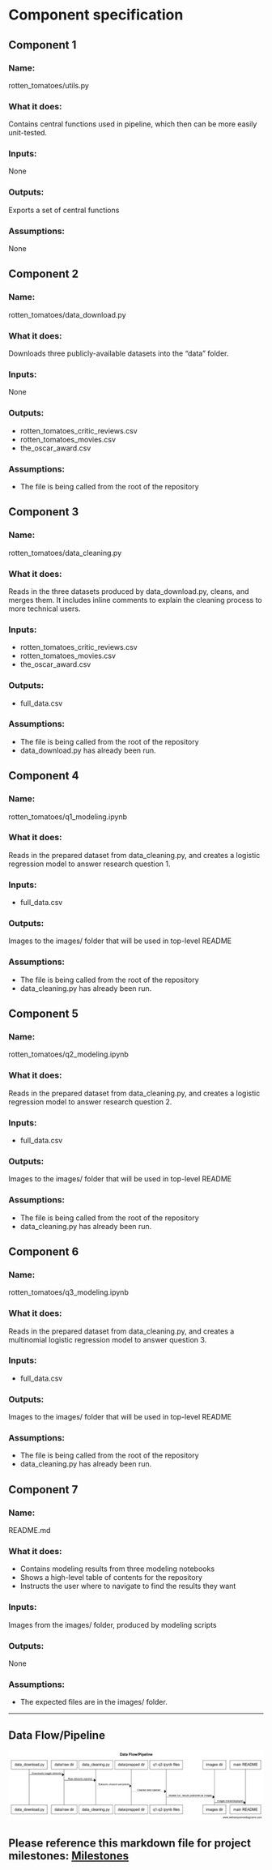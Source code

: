# Component specification

## Component 1

### Name:

rotten_tomatoes/utils.py

### What it does:

Contains central functions used in pipeline, which then can be more easily unit-tested.

### Inputs:

None

### Outputs:

Exports a set of central functions

### Assumptions:

None

## Component 2

### Name:

rotten_tomatoes/data_download.py

### What it does:

Downloads three publicly-available datasets into the “data” folder.

### Inputs:

None

### Outputs:

- rotten_tomatoes_critic_reviews.csv
- rotten_tomatoes_movies.csv
- the_oscar_award.csv

### Assumptions:

- The file is being called from the root of the repository

## Component 3

### Name:

rotten_tomatoes/data_cleaning.py

### What it does:

Reads in the three datasets produced by data_download.py, cleans, and merges them.
It includes inline comments to explain the cleaning process to more technical users.

### Inputs:

- rotten_tomatoes_critic_reviews.csv
- rotten_tomatoes_movies.csv
- the_oscar_award.csv

### Outputs:

- full_data.csv

### Assumptions:

- The file is being called from the root of the repository
- data_download.py has already been run.

## Component 4

### Name:

rotten_tomatoes/q1_modeling.ipynb

### What it does:

Reads in the prepared dataset from data_cleaning.py, and creates a logistic regression model to answer research question 1.

### Inputs:

- full_data.csv

### Outputs:

Images to the images/ folder that will be used in top-level README

### Assumptions:

- The file is being called from the root of the repository
- data_cleaning.py has already been run.

## Component 5

### Name:

rotten_tomatoes/q2_modeling.ipynb

### What it does:

Reads in the prepared dataset from data_cleaning.py, and creates a logistic regression model to answer research question 2.

### Inputs:

- full_data.csv

### Outputs:

Images to the images/ folder that will be used in top-level README

### Assumptions:

- The file is being called from the root of the repository
- data_cleaning.py has already been run.

## Component 6

### Name:

rotten_tomatoes/q3_modeling.ipynb

### What it does:

Reads in the prepared dataset from data_cleaning.py, and creates a multinomial logistic regression model to answer question 3.

### Inputs:

- full_data.csv

### Outputs:

Images to the images/ folder that will be used in top-level README

### Assumptions:

- The file is being called from the root of the repository
- data_cleaning.py has already been run.

## Component 7

### Name:

README.md

### What it does:

- Contains modeling results from three modeling notebooks
- Shows a high-level table of contents for the repository
- Instructs the user where to navigate to find the results they want

### Inputs:

Images from the images/ folder, produced by modeling scripts

### Outputs:

None

### Assumptions:

- The expected files are in the images/ folder.

---

## Data Flow/Pipeline

![Data Flow/Pipeline](img/Data_Flow_Pipeline.png)

## Please reference this markdown file for project milestones: [Milestones](milestones.md)
